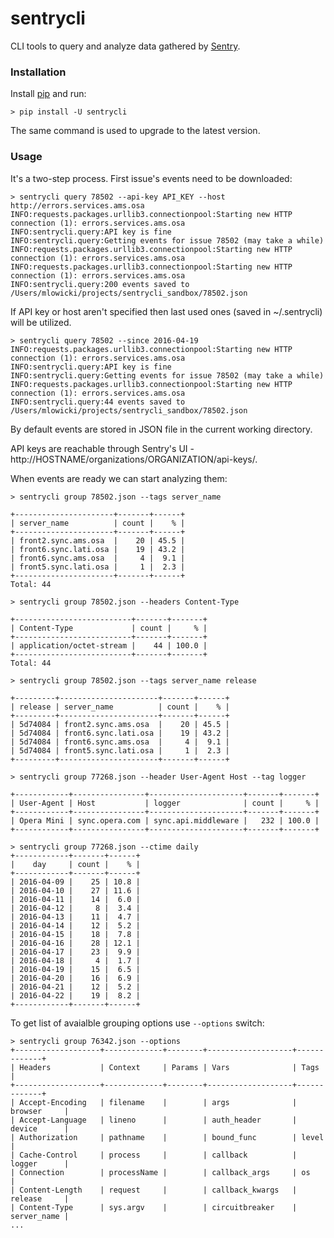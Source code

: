 # sentrycli
CLI tools to query and analyze data gathered by [Sentry].

### Installation
Install [pip](https://pip.pypa.io/en/stable/installing/) and run:
```
> pip install -U sentrycli
```
The same command is used to upgrade to the latest version.

### Usage
It's a two-step process. First issue's events need to be downloaded:
```
> sentrycli query 78502 --api-key API_KEY --host http://errors.services.ams.osa
INFO:requests.packages.urllib3.connectionpool:Starting new HTTP connection (1): errors.services.ams.osa
INFO:sentrycli.query:API key is fine
INFO:sentrycli.query:Getting events for issue 78502 (may take a while)
INFO:requests.packages.urllib3.connectionpool:Starting new HTTP connection (1): errors.services.ams.osa
INFO:requests.packages.urllib3.connectionpool:Starting new HTTP connection (1): errors.services.ams.osa
INFO:sentrycli.query:200 events saved to /Users/mlowicki/projects/sentrycli_sandbox/78502.json
```

If API key or host aren't specified then last used ones (saved in ~/.sentrycli) will be utilized.

```
> sentrycli query 78502 --since 2016-04-19
INFO:requests.packages.urllib3.connectionpool:Starting new HTTP connection (1): errors.services.ams.osa
INFO:sentrycli.query:API key is fine
INFO:sentrycli.query:Getting events for issue 78502 (may take a while)
INFO:requests.packages.urllib3.connectionpool:Starting new HTTP connection (1): errors.services.ams.osa
INFO:sentrycli.query:44 events saved to /Users/mlowicki/projects/sentrycli_sandbox/78502.json
```
By default events are stored in JSON file in the current working directory.

API keys are reachable through Sentry's UI - http://HOSTNAME/organizations/ORGANIZATION/api-keys/.

When events are ready we can start analyzing them:
```
> sentrycli group 78502.json --tags server_name

+----------------------+-------+------+
| server_name          | count |    % |
+----------------------+-------+------+
| front2.sync.ams.osa  |    20 | 45.5 |
| front6.sync.lati.osa |    19 | 43.2 |
| front6.sync.ams.osa  |     4 |  9.1 |
| front5.sync.lati.osa |     1 |  2.3 |
+----------------------+-------+------+
Total: 44

> sentrycli group 78502.json --headers Content-Type

+--------------------------+-------+-------+
| Content-Type             | count |     % |
+--------------------------+-------+-------+
| application/octet-stream |    44 | 100.0 |
+--------------------------+-------+-------+
Total: 44

> sentrycli group 78502.json --tags server_name release

+---------+----------------------+-------+------+
| release | server_name          | count |    % |
+---------+----------------------+-------+------+
| 5d74084 | front2.sync.ams.osa  |    20 | 45.5 |
| 5d74084 | front6.sync.lati.osa |    19 | 43.2 |
| 5d74084 | front6.sync.ams.osa  |     4 |  9.1 |
| 5d74084 | front5.sync.lati.osa |     1 |  2.3 |
+---------+----------------------+-------+------+

> sentrycli group 77268.json --header User-Agent Host --tag logger

+------------+----------------+---------------------+-------+-------+
| User-Agent | Host           | logger              | count |     % |
+------------+----------------+---------------------+-------+-------+
| Opera Mini | sync.opera.com | sync.api.middleware |   232 | 100.0 |
+------------+----------------+---------------------+-------+-------+

> sentrycli group 77268.json --ctime daily
+------------+-------+------+
|    day     | count |    % |
+------------+-------+------+
| 2016-04-09 |    25 | 10.8 |
| 2016-04-10 |    27 | 11.6 |
| 2016-04-11 |    14 |  6.0 |
| 2016-04-12 |     8 |  3.4 |
| 2016-04-13 |    11 |  4.7 |
| 2016-04-14 |    12 |  5.2 |
| 2016-04-15 |    18 |  7.8 |
| 2016-04-16 |    28 | 12.1 |
| 2016-04-17 |    23 |  9.9 |
| 2016-04-18 |     4 |  1.7 |
| 2016-04-19 |    15 |  6.5 |
| 2016-04-20 |    16 |  6.9 |
| 2016-04-21 |    12 |  5.2 |
| 2016-04-22 |    19 |  8.2 |
+------------+-------+------+
```

To get list of avaialble grouping options use `--options` switch:
```
> sentrycli group 76342.json --options
+-------------------+-------------+--------+-------------------+-------------+
| Headers           | Context     | Params | Vars              | Tags        |
+-------------------+-------------+--------+-------------------+-------------+
| Accept-Encoding   | filename    |        | args              | browser     |
| Accept-Language   | lineno      |        | auth_header       | device      |
| Authorization     | pathname    |        | bound_func        | level       |
| Cache-Control     | process     |        | callback          | logger      |
| Connection        | processName |        | callback_args     | os          |
| Content-Length    | request     |        | callback_kwargs   | release     |
| Content-Type      | sys.argv    |        | circuitbreaker    | server_name |
...
```

[sentry]: <https://github.com/getsentry/sentry>
